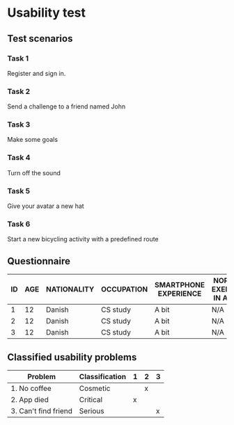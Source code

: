 # Usability test

## Test scenarios

### Task 1

Register and sign in.

### Task 2

Send a challenge to a friend named John

### Task 3

Make some goals

### Task 4

Turn off the sound

### Task 5

Give your avatar a new hat

### Task 6

Start a new bicycling activity with a predefined route

## Questionnaire

| ID | AGE | NATIONALITY | OCCUPATION | SMARTPHONE EXPERIENCE | NORMAL EXERCISE IN A DAY |
|----|-----|-------------|------------|-----------------------|--------------------------|
| 1  |  12 |    Danish   | CS study   |        A bit          |           N/A            |
| 2  |  12 |    Danish   | CS study   |        A bit          |           N/A            |
| 3  |  12 |    Danish   | CS study   |        A bit          |           N/A            |

## Classified usability problems

|    Problem           | Classification |  1  |  2  |  3 |
|----------------------|----------------|-----|-----|----|
| 1. No coffee         |    Cosmetic    |     |  x  |    |
| 2. App died          |    Critical    |  x  |     |    |
| 3. Can't find friend |    Serious     |     |     |  x |